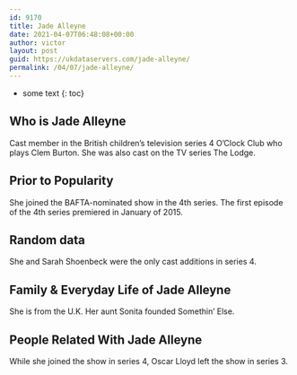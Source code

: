 ```yaml
---
id: 9170
title: Jade Alleyne
date: 2021-04-07T06:48:08+00:00
author: victor
layout: post
guid: https://ukdataservers.com/jade-alleyne/
permalink: /04/07/jade-alleyne/
---
```


* some text
{: toc}


## Who is Jade Alleyne



Cast member in the British children&#8217;s television series 4 O&#8217;Clock Club who plays Clem Burton. She was also cast on the TV series The Lodge. 

                
                
                
## Prior to Popularity



She joined the BAFTA-nominated show in the 4th series. The first episode of the 4th series premiered in January of 2015. 

                
                
                
## Random data



She and Sarah Shoenbeck were the only cast additions in series 4. 

                
                
                
## Family & Everyday Life of Jade Alleyne



She is from the U.K. Her aunt Sonita founded Somethin&#8217; Else.

                
                
                
## People Related With Jade Alleyne



While she joined the show in series 4, Oscar Lloyd left the show in series 3. 

                
              
            
          
          
          